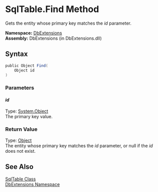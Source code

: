 SqlTable.Find Method
====================
Gets the entity whose primary key matches the *id* parameter.

**Namespace:** [DbExtensions][1]  
**Assembly:** DbExtensions (in DbExtensions.dll)

Syntax
------

```csharp
public Object Find(
	Object id
)
```

### Parameters

#### *id*
Type: [System.Object][2]  
The primary key value.

### Return Value
Type: [Object][2]  
 The entity whose primary key matches the *id* parameter, or null if the *id* does not exist. 

See Also
--------
[SqlTable Class][3]  
[DbExtensions Namespace][1]  

[1]: ../README.md
[2]: http://msdn.microsoft.com/en-us/library/e5kfa45b
[3]: README.md